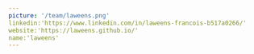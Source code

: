 ```yaml
---
picture: '/team/laweens.png'
linkedin:'https://www.linkedin.com/in/laweens-francois-b517a0266/'
website:'https://laweens.github.io/'
name:'laweens'
---
```

